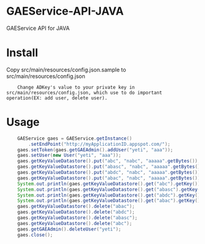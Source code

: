 GAEService-API-JAVA
===================

GAEService API for JAVA

# Install #
Copy src/main/resources/config.json.sample to src/main/resources/config.json

    	Change ADKey's value to your private key in src/main/resources/config.json, which use to do important operation(EX: add user, delete user).

# Usage #
```Java
	GAEService gaes = GAEService.getInstance()
		.setEndPoint("http://myApplicationID.appspot.com/");
	gaes.setToken(gaes.getGAEAdmin().addUser("yeti", "aaa"));
	gaes.setUser(new User("yeti", "aaa"));
	gaes.getKeyValueDatastore().put("abc", "nabc", "aaaaa".getBytes());
	gaes.getKeyValueDatastore().put("abasc", "nabc", "aaaaa".getBytes());
	gaes.getKeyValueDatastore().put("abdc", "nabc", "aaaaa".getBytes());
	gaes.getKeyValueDatastore().put("abac", "nabc", "aaaaa".getBytes());
	System.out.println(gaes.getKeyValueDatastore().get("abc").getKey());
	System.out.println(gaes.getKeyValueDatastore().get("abasc").getKey());
	System.out.println(gaes.getKeyValueDatastore().get("abdc").getKey());
	System.out.println(gaes.getKeyValueDatastore().get("abac").getKey());
	gaes.getKeyValueDatastore().delete("abac");
	gaes.getKeyValueDatastore().delete("abdc");
	gaes.getKeyValueDatastore().delete("abasc");
	gaes.getKeyValueDatastore().delete("abc");
	gaes.getGAEAdmin().deleteUser("yeti");
	gaes.close();
```
